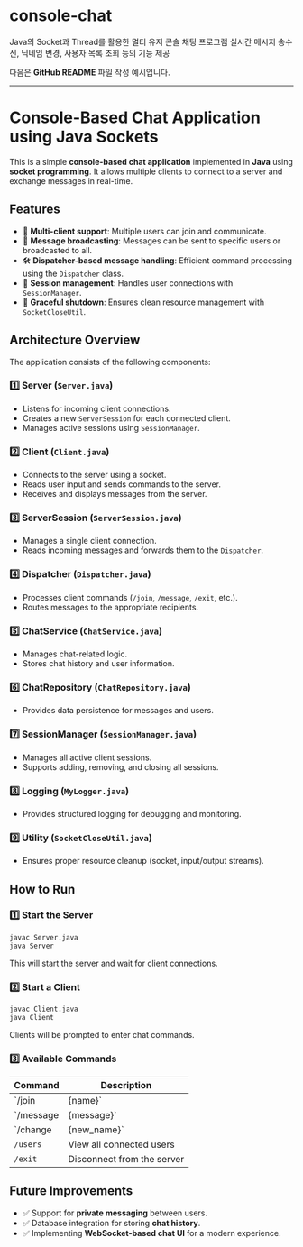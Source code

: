 # console-chat
Java의 Socket과 Thread를 활용한 멀티 유저 콘솔 채팅 프로그램 실시간 메시지 송수신, 닉네임 변경, 사용자 목록 조회 등의 기능 제공

다음은 **GitHub README** 파일 작성 예시입니다.

---

# **Console-Based Chat Application using Java Sockets**

This is a simple **console-based chat application** implemented in **Java** using **socket programming**. It allows multiple clients to connect to a server and exchange messages in real-time.

## **Features**
- 📡 **Multi-client support**: Multiple users can join and communicate.
- 🔄 **Message broadcasting**: Messages can be sent to specific users or broadcasted to all.
- 🛠 **Dispatcher-based message handling**: Efficient command processing using the `Dispatcher` class.
- 📜 **Session management**: Handles user connections with `SessionManager`.
- 🧹 **Graceful shutdown**: Ensures clean resource management with `SocketCloseUtil`.

## **Architecture Overview**
The application consists of the following components:

### **1️⃣ Server (`Server.java`)**
- Listens for incoming client connections.
- Creates a new `ServerSession` for each connected client.
- Manages active sessions using `SessionManager`.

### **2️⃣ Client (`Client.java`)**
- Connects to the server using a socket.
- Reads user input and sends commands to the server.
- Receives and displays messages from the server.

### **3️⃣ ServerSession (`ServerSession.java`)**
- Manages a single client connection.
- Reads incoming messages and forwards them to the `Dispatcher`.

### **4️⃣ Dispatcher (`Dispatcher.java`)**
- Processes client commands (`/join`, `/message`, `/exit`, etc.).
- Routes messages to the appropriate recipients.

### **5️⃣ ChatService (`ChatService.java`)**
- Manages chat-related logic.
- Stores chat history and user information.

### **6️⃣ ChatRepository (`ChatRepository.java`)**
- Provides data persistence for messages and users.

### **7️⃣ SessionManager (`SessionManager.java`)**
- Manages all active client sessions.
- Supports adding, removing, and closing all sessions.

### **8️⃣ Logging (`MyLogger.java`)**
- Provides structured logging for debugging and monitoring.

### **9️⃣ Utility (`SocketCloseUtil.java`)**
- Ensures proper resource cleanup (socket, input/output streams).

## **How to Run**
### **1️⃣ Start the Server**
```sh
javac Server.java
java Server
```
This will start the server and wait for client connections.

### **2️⃣ Start a Client**
```sh
javac Client.java
java Client
```
Clients will be prompted to enter chat commands.

### **3️⃣ Available Commands**
| Command | Description |
|---------|------------|
| `/join|{name}` | Join the chat with a name |
| `/message|{message}` | Send a message to all users |
| `/change|{new_name}` | Change username |
| `/users` | View all connected users |
| `/exit` | Disconnect from the server |

## **Future Improvements**
- ✅ Support for **private messaging** between users.
- ✅ Database integration for storing **chat history**.
- ✅ Implementing **WebSocket-based chat UI** for a modern experience.
